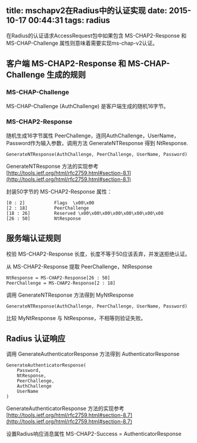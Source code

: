 title: mschapv2在Radius中的认证实现
date: 2015-10-17 00:44:31
tags: radius
---


在Radius的认证请求AccessRequest包中如果包含 MS-CHAP2-Response 和 MS-CHAP-Challenge 属性则意味着需要实现ms-chap-v2认证。


## 客户端 MS-CHAP2-Response 和 MS-CHAP-Challenge 生成的规则

### MS-CHAP-Challenge 

MS-CHAP-Challenge  (AuthChallenge) 是客户端生成的随机16字节。

### MS-CHAP2-Response 

随机生成16字节属性 PeerChallenge，连同AuthChallenge，UserName，Password作为输入参数，调用方法 GenerateNTResponse 得到 NtResponse.

	GenerateNTResponse(AuthChallenge, PeerChallenge, UserName, Password) 

GenerateNTResponse 方法的实现参考 [http://tools.ietf.org/html/rfc2759.html#section-8.1](http://tools.ietf.org/html/rfc2759.html#section-8.1)

封装50字节的 MS-CHAP2-Response 属性：

	[0 : 2]           Flags  \x00\x00
	[2 : 18]          PeerChallenge 
	[18 : 26]         Reserved \x00\x00\x00\x00\x00\x00\x00\x00
	[26 : 50]         NtResponse


## 服务端认证规则

校验 MS-CHAP2-Response 长度，长度不等于50应该丢弃，并发送拒绝认证。

从 MS-CHAP2-Response 提取 PeerChallenge，NtResponse

	NtResponse = MS-CHAP2-Response[26 : 50]
	PeerChallenge = MS-CHAP2-Response[2 : 18]

调用 GenerateNTResponse 方法得到 MyNtResponse

	GenerateNTResponse(AuthChallenge, PeerChallenge, UserName, Password)  

比较 MyNtResponse 与 NtResponse，不相等则验证失败。

## Radius 认证响应

调用 GenerateAuthenticatorResponse 方法得到 AuthenticatorResponse

	GenerateAuthenticatorResponse(
		Password,
		NtResponse,
		PeerChallenge, 
		AuthChallenge
		UserName
	) 

GenerateAuthenticatorResponse 方法的实现参考 [http://tools.ietf.org/html/rfc2759.html#section-8.7](http://tools.ietf.org/html/rfc2759.html#section-8.7)

设置Radius响应消息属性  MS-CHAP2-Success  =  AuthenticatorResponse


